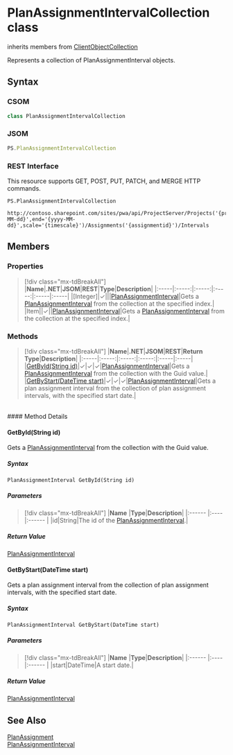 [comment]: # (Name:PlanAssignmentIntervalCollection)
[comment]: # (Name:Microsoft.ProjectServer.PlanAssignmentIntervalCollection)
[comment]: # (Type:class)
[comment]: # (Status:Verified)

# <a name="name"></a>PlanAssignmentIntervalCollection class

inherits members from [ClientObjectCollection<PlanAssignmentInterval>](https://msdn.microsoft.com/EN-US/library/ee539303)<br/>

<a name="description"></a>Represents a collection of PlanAssignmentInterval objects.

## <a name="syntax"></a>Syntax

### CSOM

```cs
class PlanAssignmentIntervalCollection 
```
### JSOM

```javascript
PS.PlanAssignmentIntervalCollection
```
### REST Interface

This resource supports GET, POST, PUT, PATCH, and MERGE HTTP commands.

```
PS.PlanAssignmentIntervalCollection

http://contoso.sharepoint.com/sites/pwa/api/ProjectServer/Projects('{projectid}')/GetResourcePlanByUrl(start='{yyyy-MM-dd}',end='{yyyy-MM-dd}',scale='{timescale}')/Assignments('{assignmentid}')/Intervals
```

## <a name="members"></a>Members

### <a name="properties"></a>Properties
> [!div class="mx-tdBreakAll"]
|**Name**|**.NET**|**JSOM**|**REST**|**Type**|**Description**|
|:-----|:-----:|:-----:|:-----:|:-----|:-----|
|<a name="[Integer]"></a>[Integer]|&#x2713;|||[PlanAssignmentInterval](PlanAssignmentInterval.md)|Gets a [PlanAssignmentInterval](PlanAssignmentInterval.md) from the collection at the specified index.|
|<a name="Item"></a>Item||&#x2713;||[PlanAssignmentInterval](PlanAssignmentInterval.md)|Gets a [PlanAssignmentInterval](PlanAssignmentInterval.md) from the collection at the specified index.|

### <a name="methods"></a>Methods
> [!div class="mx-tdBreakAll"]
|**Name**|**.NET**|**JSOM**|**REST**|**Return Type**|**Description**|
|:-----|:-----:|:-----:|:-----:|:-----|:-----|
|[GetById(String id)](#GetById_String_id_)|&#x2713;|&#x2713;|&#x2713;|[PlanAssignmentInterval](PlanAssignmentInterval.md)|Gets a [PlanAssignmentInterval](PlanAssignmentInterval.md) from the collection with the Guid value.|
|[GetByStart(DateTime start)](#GetByStart_DateTime_start_)|&#x2713;|&#x2713;|&#x2713;|[PlanAssignmentInterval](PlanAssignmentInterval.md)|Gets a plan assignment interval from the collection of plan assignment intervals, with the specified start date.|

<br/>
#### Method Details

#### <a name="GetById_String_id_"></a>GetById(String id)
 
Gets a [PlanAssignmentInterval](PlanAssignmentInterval.md) from the collection with the Guid value.

##### Syntax

```
PlanAssignmentInterval GetById(String id)
```

##### Parameters
> [!div class="mx-tdBreakAll"]
|**Name** |**Type**|**Description**|
|:------ |:----|:------ |
|id|String|The id of the [PlanAssignmentInterval](PlanAssignmentInterval.md).|

##### Return Value

[PlanAssignmentInterval](PlanAssignmentInterval.md)

#### <a name="GetByStart_DateTime_start_"></a>GetByStart(DateTime start)
 
Gets a plan assignment interval from the collection of plan assignment intervals, with the specified start date.

##### Syntax

```
PlanAssignmentInterval GetByStart(DateTime start)
```

##### Parameters
> [!div class="mx-tdBreakAll"]
|**Name** |**Type**|**Description**|
|:------ |:----|:------ |
|start|DateTime|A start date.|

##### Return Value

[PlanAssignmentInterval](PlanAssignmentInterval.md)

## <a name="seeAlso"></a>See Also

[PlanAssignment](PlanAssignment.md)<br/>
[PlanAssignmentInterval](PlanAssignmentInterval.md)<br/>
